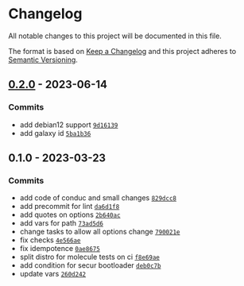 # Changelog

All notable changes to this project will be documented in this file.

The format is based on [Keep a Changelog](https://keepachangelog.com/en/1.0.0/)
and this project adheres to [Semantic Versioning](https://semver.org/spec/v2.0.0.html).

## [0.2.0](https://github.com/lotusnoir/ansible-system_grub/compare/0.1.0...0.2.0) - 2023-06-14

### Commits

- add debian12 support [`9d16139`](https://github.com/lotusnoir/ansible-system_grub/commit/9d16139541d90adfd54715a53bc169b9cc411a45)
- add galaxy id [`5ba1b36`](https://github.com/lotusnoir/ansible-system_grub/commit/5ba1b369593812aa183edcc6226e860db5c400b3)

## 0.1.0 - 2023-03-23

### Commits

- add code of conduc and small changes [`829dcc8`](https://github.com/lotusnoir/ansible-system_grub/commit/829dcc82a13f792a40e3f2375a6f9dcb0da05ac4)
- add precommit for lint [`da6d1f8`](https://github.com/lotusnoir/ansible-system_grub/commit/da6d1f8527e50d0632799de57edd727eaf858c82)
- add quotes on options [`2b640ac`](https://github.com/lotusnoir/ansible-system_grub/commit/2b640acfe09ccd091ffd2078530f037f32cdbd79)
- add vars for path [`73ad5d6`](https://github.com/lotusnoir/ansible-system_grub/commit/73ad5d62053f82b15638f335f3eab93076c857c6)
- change tasks to allow all options change [`790021e`](https://github.com/lotusnoir/ansible-system_grub/commit/790021e8b19e31b2c4b11ded953feaeb7ca1dee7)
- fix checks [`4e566ae`](https://github.com/lotusnoir/ansible-system_grub/commit/4e566ae6e6ad94bc9de0daa076829785e0fe6cc3)
- fix idempotence [`0ae8675`](https://github.com/lotusnoir/ansible-system_grub/commit/0ae8675eb08ece19f4383678fbfa106b6cf58eff)
- split distro for molecule tests on ci [`f8e69ae`](https://github.com/lotusnoir/ansible-system_grub/commit/f8e69ae5833a44521d0a97ffec238237395176ec)
- add condition for secur bootloader [`deb0c7b`](https://github.com/lotusnoir/ansible-system_grub/commit/deb0c7bb7ec8ed8cea2dd484612202eb7fd7f466)
- update vars [`260d242`](https://github.com/lotusnoir/ansible-system_grub/commit/260d24247a49d676971be8381fe8ab4e04606fb8)
